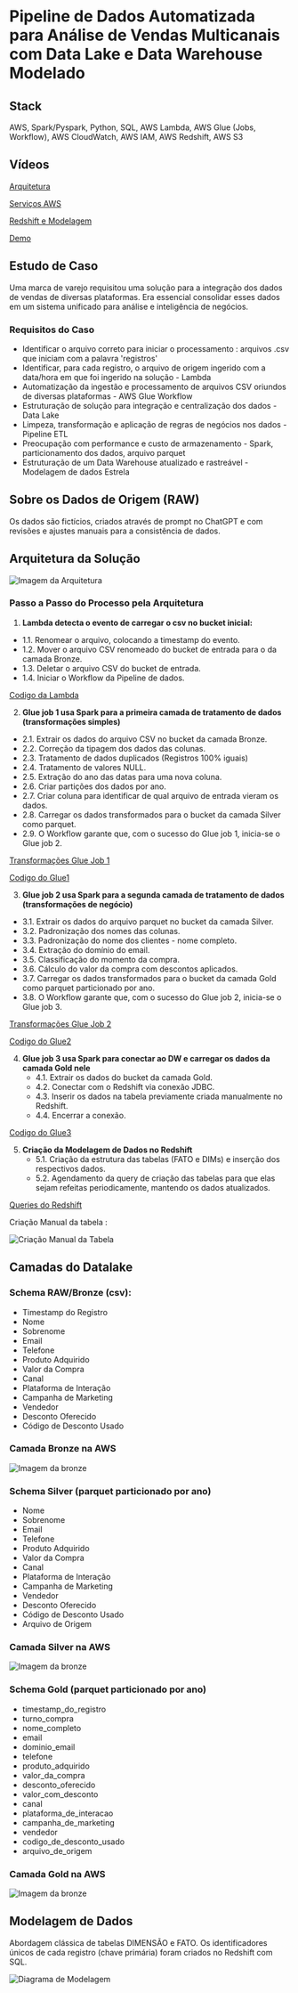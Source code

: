 # Pipeline de Dados Automatizada para Análise de Vendas Multicanais com Data Lake e Data Warehouse Modelado

## Stack
AWS, Spark/Pyspark, Python, SQL, AWS Lambda, AWS Glue (Jobs, Workflow), AWS CloudWatch, AWS IAM, AWS Redshift, AWS S3

## Vídeos
[Arquitetura]()

[Serviços AWS]()

[Redshift e Modelagem]()

[Demo]()

## Estudo de Caso
Uma marca de varejo requisitou uma solução para a integração dos dados de vendas de diversas plataformas. 
Era essencial consolidar esses dados em um sistema unificado para análise e inteligência de negócios.

### Requisitos do Caso
- Identificar o arquivo correto para iniciar o processamento : arquivos .csv que iniciam com a palavra 'registros'
- Identificar, para cada registro, o arquivo de origem ingerido com a data/hora em que foi ingerido na solução - Lambda
- Automatização da ingestão e processamento de arquivos CSV oriundos de diversas plataformas - AWS Glue Workflow
- Estruturação de solução para integração e centralização dos dados - Data Lake
- Limpeza, transformação e aplicação de regras de negócios nos dados - Pipeline ETL
- Preocupação com performance e custo de armazenamento - Spark, particionamento dos dados, arquivo parquet
- Estruturação de um Data Warehouse atualizado e rastreável - Modelagem de dados Estrela

## Sobre os Dados de Origem (RAW)
Os dados são fictícios, criados através de prompt no ChatGPT e com revisões e ajustes manuais para a consistência de dados.

## Arquitetura da Solução
![Imagem da Arquitetura](https://github.com/cinthialet/aws-datalake-datawarehouse/blob/main/img/datalake-aws-projeto-arquitetura.png)

### Passo a Passo do Processo pela Arquitetura
1. **Lambda detecta o evento de carregar o csv no bucket inicial:**
 - 1.1. Renomear o arquivo, colocando a timestamp do evento.
 - 1.2. Mover o arquivo CSV renomeado do bucket de entrada para o da camada Bronze.
 - 1.3. Deletar o arquivo CSV do bucket de entrada.
 - 1.4. Iniciar o Workflow da Pipeline de dados.

[Codigo da Lambda](link)

2. **Glue job 1 usa Spark para a primeira camada de tratamento de dados (transformações simples)**
 - 2.1. Extrair os dados do arquivo CSV no bucket da camada Bronze.
 - 2.2. Correção da tipagem dos dados das colunas.
 - 2.3. Tratamento de dados duplicados (Registros 100% iguais)
 - 2.4. Tratamento de valores NULL.
 - 2.5. Extração do ano das datas para uma nova coluna.
 - 2.6. Criar partições dos dados por ano.
 - 2.7. Criar coluna para identificar de qual arquivo de entrada vieram os dados.
 - 2.8. Carregar os dados transformados para o bucket da camada Silver como parquet.
 - 2.9. O Workflow garante que, com o sucesso do Glue job 1, inicia-se o Glue job 2.
   
[Transformações Glue Job 1](link-da-imagem-aqui)

[Codigo do Glue1](link)

3. **Glue job 2 usa Spark para a segunda camada de tratamento de dados (transformações de negócio)**
 - 3.1. Extrair os dados do arquivo parquet no bucket da camada Silver.
 - 3.2. Padronização dos nomes das colunas.
 - 3.3. Padronização do nome dos clientes - nome completo.
 - 3.4. Extração do domínio do email.
 - 3.5. Classificação do momento da compra.
 - 3.6. Cálculo do valor da compra com descontos aplicados.
 - 3.7. Carregar os dados transformados para o bucket da camada Gold como parquet particionado por ano.
 - 3.8. O Workflow garante que, com o sucesso do Glue job 2, inicia-se o Glue job 3.
   
[Transformações Glue Job 2](link-da-imagem-aqui)

[Codigo do Glue2](link)

4. **Glue job 3 usa Spark para conectar ao DW e carregar os dados da camada Gold nele**
   - 4.1. Extrair os dados do bucket da camada Gold.
   - 4.2. Conectar com o Redshift via conexão JDBC.
   - 4.3. Inserir os dados na tabela previamente criada manualmente no Redshift.
   - 4.4. Encerrar a conexão.

[Codigo do Glue3](link)

5. **Criação da Modelagem de Dados no Redshift**
   - 5.1. Criação da estrutura das tabelas (FATO e DIMs) e inserção dos respectivos dados.
   - 5.2. Agendamento da query de criação das tabelas para que elas sejam refeitas periodicamente, mantendo os dados atualizados.
     
[Queries do Redshift](link)

Criação Manual da tabela : 

![Criação Manual da Tabela](https://github.com/cinthialet/aws-datalake-datawarehouse/blob/main/img/redshift-criacao-tabela.png)

## Camadas do Datalake
### Schema RAW/Bronze (csv):
- Timestamp do Registro
- Nome
- Sobrenome
- Email
- Telefone
- Produto Adquirido
- Valor da Compra
- Canal
- Plataforma de Interação
- Campanha de Marketing
- Vendedor
- Desconto Oferecido
- Código de Desconto Usado
### Camada Bronze na AWS
![Imagem da bronze](https://github.com/cinthialet/aws-datalake-datawarehouse/blob/main/img/datalake_bronze.png)

### Schema Silver (parquet particionado por ano)
- Nome
- Sobrenome
- Email
- Telefone
- Produto Adquirido
- Valor da Compra
- Canal
- Plataforma de Interação
- Campanha de Marketing
- Vendedor
- Desconto Oferecido
- Código de Desconto Usado
- Arquivo de Origem
### Camada Silver na AWS
![Imagem da bronze](https://github.com/cinthialet/aws-datalake-datawarehouse/blob/main/img/datalake_silver1%20e%202.png)

### Schema Gold (parquet particionado por ano)
- timestamp_do_registro
- turno_compra
- nome_completo
- email
- dominio_email
- telefone
- produto_adquirido
- valor_da_compra
- desconto_oferecido
- valor_com_desconto
- canal
- plataforma_de_interacao
- campanha_de_marketing
- vendedor
- codigo_de_desconto_usado
- arquivo_de_origem
### Camada Gold na AWS
![Imagem da bronze](https://github.com/cinthialet/aws-datalake-datawarehouse/blob/main/img/datalake_gold1%202%202.png)

## Modelagem de Dados
Abordagem clássica de tabelas DIMENSÃO e FATO.
Os identificadores únicos de cada registro (chave primária) foram criados no Redshift com SQL.

![Diagrama de Modelagem](https://github.com/cinthialet/aws-datalake-datawarehouse/blob/main/img/diagrama-relacional-de-entidades-.png)
